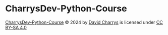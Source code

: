 # CharrysDev-Python-Course
[CharrysDev-Python-Course](https://github.com/CharrysDev/CharrysDev-Python-Course) © 2024 by [David Charrys](https://github.com/CharrysDev) is licensed under [CC BY-SA 4.0](https://creativecommons.org/licenses/by-sa/4.0/)

